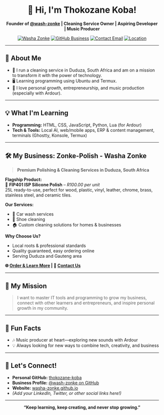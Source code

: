 <h1 align="center">👋 Hi, I'm Thokozane Koba!</h1>
<p align="center">
  <b>Founder of <a href="https://github.com/wash-zonke">@wash-zonke</a> | Cleaning Service Owner | Aspiring Developer | Music Producer</b>
</p>
<p align="center">
  <a href="https://washa-zonke.github.io" target="_blank"><img src="https://img.shields.io/badge/Washa%20Zonke-Visit%20Our%20Site-brightgreen?style=for-the-badge&logo=google-chrome" alt="Washa Zonke"></a>
  <a href="https://github.com/wash-zonke" target="_blank"><img src="https://img.shields.io/badge/GitHub-Business%20Profile-blue?style=for-the-badge&logo=github" alt="GitHub Business"></a>
  <a href="mailto:thokozanekoba@outlook.com"><img src="https://img.shields.io/badge/Contact-Email-red?style=for-the-badge&logo=gmail" alt="Contact Email"></a>
  <a href="https://www.google.com/maps/place/Fubu+Street,+Duduza,+South+Africa/" target="_blank"><img src="https://img.shields.io/badge/Location-Duduza,%20South%20Africa-lightgrey?style=for-the-badge&logo=google-maps" alt="Location"></a>
</p>

---

## 🚀 About Me

- 🧹 I run a cleaning service in Duduza, South Africa and am on a mission to transform it with the power of technology.
- 🖥️ Learning programming using Ubuntu and Termux.
- 🎵 I love personal growth, entrepreneurship, and music production (especially with Ardour).

---

## 💡 What I'm Learning

- **Programming:** HTML, CSS, JavaScript, Python, Lua (for Ardour)
- **Tech & Tools:** Local AI, web/mobile apps, ERP & content management, terminals (Ghostty, Konsole, Termux)

---

## 🛠️ My Business: Zonke-Polish - Washa Zonke

> **Premium Polishing & Cleaning Services in Duduza, South Africa**

**Flagship Product:**  
🧴 **FIP401 ISP Silicone Polish** – _R100.00 per unit_  
25L ready-to-use, perfect for wood, plastic, vinyl, leather, chrome, brass, stainless steel, and ceramic tiles.

**Our Services:**
- 🚗 Car wash services
- 👟 Shoe cleaning
- 🏠 Custom cleaning solutions for homes & businesses

**Why Choose Us?**
- Local roots & professional standards
- Quality guaranteed, easy ordering online
- Serving Duduza and Gauteng area

**🌐 [Order & Learn More](https://washa-zonke.github.io) | 📧 [Contact Us](mailto:info@washa-zonke.co.za)**

---

## 🌟 My Mission

> I want to master IT tools and programming to grow my business, connect with other learners and entrepreneurs, and inspire personal growth in my community.

---

## 🌱 Fun Facts

- 🎶 Music producer at heart—exploring new sounds with Ardour
- 💡 Always looking for new ways to combine tech, creativity, and business

---

## 🔗 Let's Connect!

- **Personal GitHub:** [thokozane-koba](https://github.com/thokozane-koba)
- **Business Profile:** [@wash-zonke on GitHub](https://github.com/wash-zonke)
- **Website:** [washa-zonke.github.io](https://washa-zonke.github.io)
- *(Add your LinkedIn, Twitter, or other social links here!)*

---

<p align="center">
  <b>“Keep learning, keep creating, and never stop growing.”</b>
</p>

<!--
title: Zonke-Polish - Washa Zonke
description: Zonke-Polish, powered by Washa Zonke, offers premium polishing and cleaning services in Duduza, South Africa, including FIP401 ISP Silicone Polish for R100.00 per unit.
keywords: Zonke-Polish, Washa Zonke, FIP401 ISP, Duduza cleaning services, car wash Duduza, silicone polish R100, Fubu Street cleaning, professional cleaning Gauteng
-->
